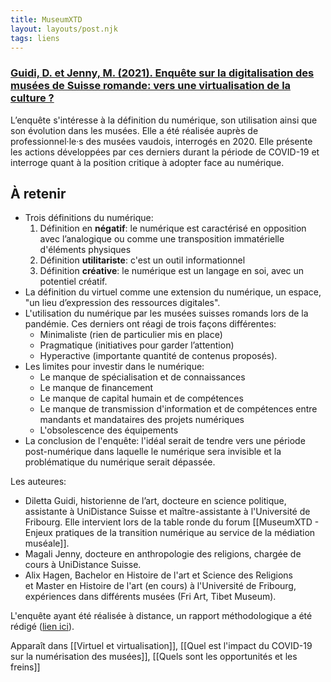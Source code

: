 ```yaml
---
title: MuseumXTD
layout: layouts/post.njk
tags: liens
---
```

### [Guidi, D. et Jenny, M. (2021). Enquête sur la digitalisation des musées de Suisse romande: vers une virtualisation de la culture ?](https://unidistance.ch/en/history/research-project/musee-20-enquete-sur-la-digitalisation-des-musees-suisses)  
L’enquête s'intéresse à la définition du numérique, son utilisation ainsi que son évolution dans les musées. Elle a été réalisée auprès de professionnel·le·s des musées vaudois, interrogés en 2020.
Elle présente les actions développées par ces derniers durant la période de COVID-19 et interroge quant à la position critique à adopter face au numérique.  

## À retenir 
- Trois définitions du numérique: 
	1. Définition en **négatif**: le numérique est caractérisé en opposition avec l’analogique ou comme une transposition immatérielle d'éléments physiques
	2. Définition **utilitariste**: c'est un outil informationnel
	3. Définition **créative**: le numérique est un langage en soi, avec un potentiel créatif.
- La définition du virtuel comme une extension du numérique, un espace, "un lieu d’expression des ressources digitales". 
- L'utilisation du numérique par les musées suisses romands lors de la pandémie. Ces derniers ont réagi de trois façons différentes:
	- Minimaliste (rien de particulier mis en place)
	- Pragmatique (initiatives pour garder l’attention)
	- Hyperactive (importante quantité de contenus proposés). 
- Les limites pour investir dans le numérique: 
	- Le manque de spécialisation et de connaissances
	- Le manque de financement
	- Le manque de capital humain et de compétences
	- Le manque de transmission d'information et de compétences entre mandants et mandataires des projets numériques
	- L'obsolescence des équipements
- La conclusion de l'enquête: l'idéal serait de tendre vers une période post-numérique dans laquelle le numérique sera invisible et la problématique du numérique serait dépassée.    

Les auteures: 
- Diletta Guidi, historienne de l’art, docteure en science politique, assistante à UniDistance Suisse et maître-assistante à l'Université de Fribourg. Elle intervient lors de la table ronde du forum [[MuseumXTD - Enjeux pratiques de la transition numérique au service de la médiation muséale]].  
- Magali Jenny, docteure en anthropologie des religions, chargée de cours à UniDistance Suisse.
- Alix Hagen, Bachelor en Histoire de l'art et Science des Religions et Master en Histoire de l'art (en cours) à l'Université de Fribourg, expériences dans différents musées (Fri Art, Tibet Museum).

L'enquête ayant été réalisée à distance, un rapport méthodologique a été rédigé ([lien ici](https://unidistance.ch/fileadmin/files/files_unidistance.ch/Documentation/Recherche/Muse%CC%81es2.0_Re%CC%81flexions_me%CC%81thodologie-a%CC%80-distance.pdf)). 

Apparaît dans [[Virtuel et virtualisation]], [[Quel est l'impact du COVID-19 sur la numérisation des musées]], [[Quels sont les opportunités et les freins]]